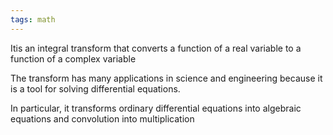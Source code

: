 ```yaml
---
tags: math
---
```


Itis an integral transform that converts a function of a real variable to a function of a complex variable 

The transform has many applications in science and engineering because it is a tool for solving differential equations.

In particular, it transforms ordinary differential equations into algebraic equations and convolution into multiplication